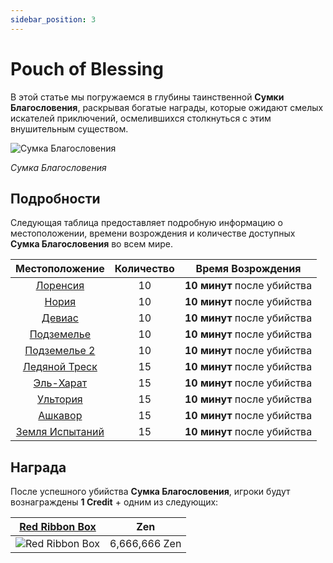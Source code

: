 ```yaml
---
sidebar_position: 3
---
```


# Pouch of Blessing

В этой статье мы погружаемся в глубины таинственной **Сумки Благословения**, раскрывая богатые награды, которые ожидают смелых искателей приключений, осмелившихся столкнуться с этим внушительным существом.

![Сумка Благословения](/img/monsters/special/others/pouch-of-blessing.jpg)

_Сумка Благословения_

## Подробности

Следующая таблица предоставляет подробную информацию о местоположении, времени возрождения и количестве доступных **Сумка Благословения** во всем мире.

|             Местоположение              | Количество |      Время Возрождения      |
| :-------------------------------------: | :--------: | :-------------------------: |
|       [Лоренсия](/maps/lorencia)        |     10     | **10 минут** после убийства |
|          [Нория](/maps/noria)           |     10     | **10 минут** после убийства |
|         [Девиас](/maps/devias)          |     10     | **10 минут** после убийства |
|       [Подземелье](/maps/dungeon)       |     10     | **10 минут** после убийства |
|     [Подземелье 2](/maps/dungeon-2)     |     10     | **10 минут** после убийства |
|     [Ледяной Треск](/maps/icewrack)     |     15     | **10 минут** после убийства |
|      [Эль-Харат](/maps/el-harath)       |     15     | **10 минут** после убийства |
|        [Ультория](/maps/ultoria)        |     15     | **10 минут** после убийства |
|        [Ашкавор](/maps/ashkavor)        |     15     | **10 минут** после убийства |
| [Земля Испытаний](/maps/land-of-trials) |     15     | **10 минут** после убийства |

## Награда

После успешного убийства **Сумка Благословения**, игроки будут вознаграждены **1 Credit** + одним из следующих:

|    [Red Ribbon Box](/items/item-bags/misc/red-ribbon-box)     |      Zen      |
| :-----------------------------------------------------------: | :-----------: |
| ![Red Ribbon Box](/img/items/item-bags/box-of-red-ribbon.png) | 6,666,666 Zen |
